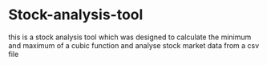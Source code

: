 # Stock-analysis-tool
this is a stock analysis tool which was designed to calculate the minimum and maximum of a cubic function and analyse stock market data from a csv file
